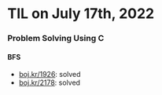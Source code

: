 # **TIL on July 17th, 2022**
### Problem Solving Using C
#### BFS
- [boj.kr/1926](../../../Problem%20Solving/boj/Breadth%20first%20search/1926-07-15-2022.cpp): solved
- [boj.kr/2178](../../../Problem%20Solving/boj/Breadth%20first%20search/2178-07-17-2022.cpp): solved